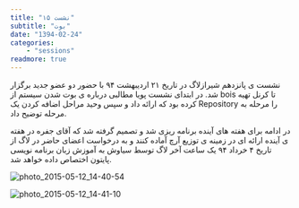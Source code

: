 ```yaml
---
title: "نشست ‍۱۵"
subtitle: "بوت"
date: "1394-02-24"
categories:
    - "sessions"
readmore: true
---
```

نشست ی پانزدهم شیرازلاگ در تاریخ ۲۱ اردیبهشت ۹۴ با حضور دو عضو جدید برگزار شد. در ابتدای نشست پویا مطالبی درباره ی بوت شدن سیستم از bois تا کرنل تهیه کرده بود که ارائه داد و سپس وحید مراحل اضافه کردن یک Repository را مرحله به مرحله توضیح داد.

در ادامه برای هفته های آینده برنامه ریزی شد و تصمیم گرفته شد که آقای جفره در هفته ی آینده ارائه ای در زمینه ی توزیع آرچ آماده کنند و به درخواست اعضای حاضر در لاگ از تاریخ ۴ خرداد ۹۴ یک ساعت آخر لاگ توسط سیاوش به آموزش زبان برنامه نویسی پایتون اختصاص داده خواهد شد.

<!-- FIXME Missing pucture ![](https://shirazlug.ir/wp-content/uploads/2015/05/6jue_photo_2015-05-12_14-40-54.jpg) -->

![photo_2015-05-12_14-40-54](/img/759884b2-fdbb-11e6-86dd-a088b4d860141488289225.5020704.jpg)

![photo_2015-05-12_14-41-10](/img/75988840-fdbb-11e6-86dd-a088b4d860141488289225.5021396.jpg)
